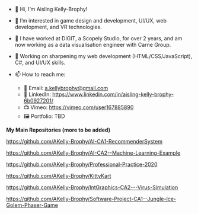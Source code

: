 - 👋 Hi, I’m Aisling Kelly-Brophy!
- 👀 I’m interested in game design and development, UI/UX, web development, and VR technologies.
- 🏢 I have worked at DIGIT, a Scopely Studio, for over 2 years, and am now working as a data visualisation engineer with Carne Group.
- 🌱 Working on sharpening my web development (HTML/CSS/JavaScript), C#, and UI/UX skills.

- 📫 How to reach me:
  - 📧 Email: a.kellybrophy@gmail.com
  - 🔗 LinkedIn: https://www.linkedin.com/in/aisling-kelly-brophy-6b0927201/
  - 📺 Vimeo: https://vimeo.com/user167885890
  - 🖼 Portfolio: TBD

**My Main Repositories (more to be added)**

https://github.com/AKelly-Brophy/AI-CA1-RecommenderSystem

https://github.com/AKelly-Brophy/AI-CA2--Machine-Learning-Example

https://github.com/AKelly-Brophy/Professional-Practice-2020

https://github.com/AKelly-Brophy/KittyKart

https://github.com/AKelly-Brophy/IntGraphics-CA2---Virus-Simulation

https://github.com/AKelly-Brophy/Software-Project-CA1--Jungle-Ice-Golem-Phaser-Game


<!---
AKelly-Brophy/AKelly-Brophy is a ✨ special ✨ repository because its `README.md` (this file) appears on your GitHub profile.
You can click the Preview link to take a look at your changes.
--->
